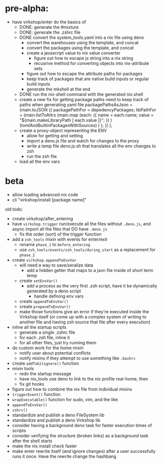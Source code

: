 
# pre-alpha:
- have virkshop/enter do the basics of
    - DONE: generate the #mixture
    - DONE: generate the .zshrc file
    - DONE convert the system_tools.yaml into a nix file using deno
        - convert the warehouses using the template, and concat
        - convert the packages using the template, and concat
        - create a javascript value to nix value converter
            - figure out how to escape js string into a nix string
            - recusrive method for converting objects into nix-attribute sets
        - figure out how to escape the attribute paths for packages
        - keep track of packages that are native build inputs or regular build inputs
        - generate the mkshell at the end
    - DONE run the nix-shell command with the generated nix.shell
    - create a new fix for getting package paths
        need to keep track of paths when generating yaml file
        packagePathsAsJson = (main.toJSON
            ({
                packagePathFor = depedencyPackages;
                libPathFor = (main.listToAttrs
                    (main.map
                        (each:
                            ({
                                name = each.name;
                                value = "${main.makeLibraryPath [ each.value ]}";
                            })
                        )
                        (tomlAndBuiltinPackagesWithSources)
                    )
                );
            })
        );
    - create a proxy-object representing the ENV
        - allow for getting and setting 
        - import a deno.js file and watch for changes to the proxy
        - write a temp file deno.js.sh that translates all the env changes to zsh
        - run the zsh file
    - load all the env vars

# beta
- allow loading advanced nix code
- cli "virkshop/install [package name]"

old todo:

- create virkshop/after_entering
- have `virkshop.trigger` run/execute all the files without `.deno.js`, and async import all the files that DO have `.deno.js`
    - fix the order (sort) of the trigger function
- add a `zsh_tools` mixin with events for enter/exit
    - rename `phase_1` to `before_entering`
    - use `zsh_tools/events/zsh_tools/during_start` as a replacement for `phase_2`
- create `virkshop.appendToEnvVar`
    - will need a way to save/seralize data
        - add a hidden getter that maps to a json file inside of short term temp
    - create `setEnvVar()`
        - add a process as the very first .zsh script, have it be dynamically generated by a deno script
            - handle defining env vars
    - create `appendToEnvVar()`
    - create `prependToEnvVar()`
    - make those functions give an error if they're executed inside the Virkshop itself (or come up with a complex system of writing to another file and having zsh source that file after every execution)
- inline all the startup scripts
    - generate a single .zshrc file
    - for each .zsh file, inline it
    - for all other files, just try running them
- do custom work for the home mixin
    - notify user about potential conflicts
    - notify mixins if they attempt to use something like `.bashrc`
- create `addToGitignore()` function
- mixin tools
    - redo the startup message
    - have nix_tools use deno to link to the nix profile real-home, then 
    - fix git hooks
- figure out how to combine the nix file from individual mixins
- `triggerEvent()` function
- `wrapExecutable()` function for sudo, vim, and the like
- `appendToEnvVar()`
- `zshrc()`
- standardize and publish a deno FileSystem lib
- standardize and publish a deno Virkshop lib
- consider having a background deno task for faster execution times of scripts
- consider verifying the structure (broken links) as a background task after the shell starts
- make the nix install check faster
- make enter rewrite itself (and ignore changes) after a user successfully runs it once. Have the rewrite change the hashbang
